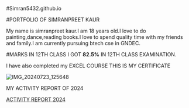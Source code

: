 #Simran5432.github.io

#PORTFOLIO OF SIMRANPREET KAUR

My name is simranpreet kaur.I am 18 years old.I love to do painting,dance,reading books.I love to spend quality time with my friends and family.I am currently  pursuing btech cse in GNDEC.

#MARKS IN 12TH CLASS
I GOT **82.5%** IN 12TH CLASS EXAMINATION.

I have also completed my EXCEL COURSE 
THIS IS MY CERTIFICATE

![IMG_20240723_125648](https://github.com/user-attachments/assets/194be2bb-3ded-441a-968b-b3443ef10c3f)


MY ACTIVITY REPORT OF 2024 

[ACTIVITY REPORT 2024](https://simran5432.github.io/Simran54321.github.io/)







